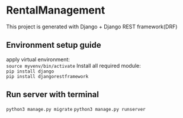 # RentalManagement
This project is generated with Django + Django REST framework(DRF)

## Environment setup guide  
apply virtual environment:  
`source myvenv/bin/activate`
Install all required module:  
`pip install django`  
`pip install djangorestframework`  
## Run server with terminal
`python3 manage.py migrate`
`python3 manage.py runserver`
